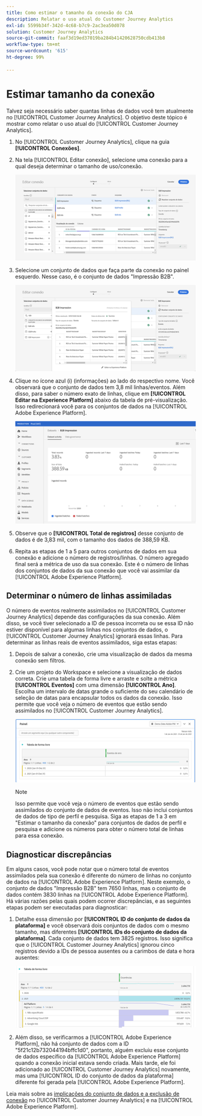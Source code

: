 ```yaml
---
title: Como estimar o tamanho da conexão do CJA
description: Relatar o uso atual do Customer Journey Analytics
exl-id: 5599b34f-342d-4c68-b7c9-2ac3ea50d078
solution: Customer Journey Analytics
source-git-commit: faaf3d19ed37019ba284b41420628750cdb413b8
workflow-type: tm+mt
source-wordcount: '615'
ht-degree: 99%

---
```


# Estimar tamanho da conexão

Talvez seja necessário saber quantas linhas de dados você tem atualmente no [!UICONTROL Customer Journey Analytics]. O objetivo deste tópico é mostrar como relatar o uso atual do [!UICONTROL Customer Journey Analytics].

1. No [!UICONTROL Customer Journey Analytics], clique na guia **[!UICONTROL Conexões]**.
1. Na tela [!UICONTROL Editar conexão], selecione uma conexão para a qual deseja determinar o tamanho de uso/conexão.

   ![Editar conexão](assets/edit-connection.png)

1. Selecione um conjunto de dados que faça parte da conexão no painel esquerdo. Nesse caso, é o conjunto de dados &quot;Impressão B2B&quot;.

   ![conjunto de dados](assets/dataset.png)

1. Clique no ícone azul (i) (informações) ao lado do respectivo nome. Você observará que o conjunto de dados tem 3,8 mil linhas/eventos. Além disso, para saber o número exato de linhas, clique em **[!UICONTROL Editar na Experience Platform]** abaixo da tabela de pré-visualização. Isso redirecionará você para os conjuntos de dados na [!UICONTROL Adobe Experience Platform].

   ![Informações do conjunto de dados da AEP](assets/data-size.png)

1. Observe que o **[!UICONTROL Total de registros]** desse conjunto de dados é de 3,83 mil, com o tamanho dos dados de 388,59 KB.

1. Repita as etapas de 1 a 5 para outros conjuntos de dados em sua conexão e adicione o número de registros/linhas. O número agregado final será a métrica de uso da sua conexão. Este é o número de linhas dos conjuntos de dados da sua conexão que você vai assimilar da [!UICONTROL Adobe Experience Platform].

## Determinar o número de linhas assimiladas

O número de eventos realmente assimilados no [!UICONTROL Customer Journey Analytics] depende das configurações da sua conexão. Além disso, se você tiver selecionado a ID de pessoa incorreta ou se essa ID não estiver disponível para algumas linhas nos conjuntos de dados, o [!UICONTROL Customer Journey Analytics] ignorará essas linhas. Para determinar as linhas reais de eventos assimilados, siga estas etapas:

1. Depois de salvar a conexão, crie uma visualização de dados da mesma conexão sem filtros.
1. Crie um projeto do Workspace e selecione a visualização de dados correta. Crie uma tabela de forma livre e arraste e solte a métrica **[!UICONTROL Eventos]** com uma dimensão **[!UICONTROL Ano]**. Escolha um intervalo de datas grande o suficiente do seu calendário de seleção de datas para encapsular todos os dados da conexão. Isso permite que você veja o número de eventos que estão sendo assimilados no [!UICONTROL Customer Journey Analytics].

   ![Projeto do Workspace](assets/event-number.png)

   >[!NOTE]
   >
   >Isso permite que você veja o número de eventos que estão sendo assimilados do conjunto de dados de eventos. Isso não inclui conjuntos de dados de tipo de perfil e pesquisa. Siga as etapas de 1 a 3 em &quot;Estimar o tamanho da conexão&quot; para conjuntos de dados de perfil e pesquisa e adicione os números para obter o número total de linhas para essa conexão.

## Diagnosticar discrepâncias

Em alguns casos, você pode notar que o número total de eventos assimilados pela sua conexão é diferente do número de linhas no conjunto de dados na [!UICONTROL Adobe Experience Platform]. Neste exemplo, o conjunto de dados &quot;Impressão B2B&quot; tem 7650 linhas, mas o conjunto de dados contém 3830 linhas na [!UICONTROL Adobe Experience Platform]. Há várias razões pelas quais podem ocorrer discrepâncias, e as seguintes etapas podem ser executadas para diagnosticar:

1. Detalhe essa dimensão por **[!UICONTROL ID do conjunto de dados da plataforma]** e você observará dois conjuntos de dados com o mesmo tamanho, mas diferentes **[!UICONTROL IDs do conjunto de dados da plataforma]**. Cada conjunto de dados tem 3825 registros. Isso significa que o [!UICONTROL Customer Journey Analytics] ignorou cinco registros devido a IDs de pessoa ausentes ou a carimbos de data e hora ausentes:

   ![detalhamento](assets/data-size2.png)

1. Além disso, se verificarmos a [!UICONTROL Adobe Experience Platform], não há conjunto de dados com a ID &quot;5f21c12b732044194bffc1d0&quot;, portanto, alguém excluiu esse conjunto de dados específico da [!UICONTROL Adobe Experience Platform] quando a conexão inicial estava sendo criada. Mais tarde, ele foi adicionado ao [!UICONTROL Customer Journey Analytics] novamente, mas uma [!UICONTROL ID do conjunto de dados da plataforma] diferente foi gerada pela [!UICONTROL Adobe Experience Platform].

Leia mais sobre as [implicações do conjunto de dados e a exclusão de conexão](https://experienceleague.adobe.com/docs/analytics-platform/using/cja-overview/cja-faq.html?lang=pt-BR#implications-of-deleting-data-components) no [!UICONTROL Customer Journey Analytics] e na [!UICONTROL Adobe Experience Platform].
